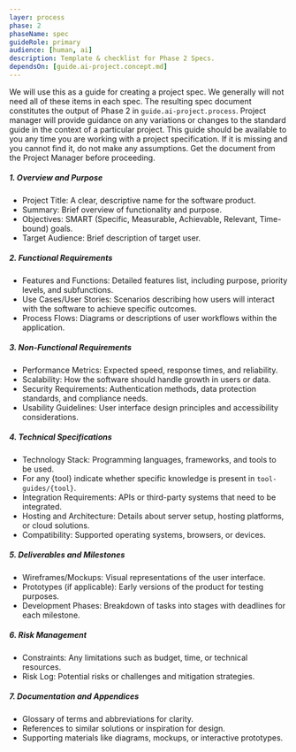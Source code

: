 ```yaml
---
layer: process
phase: 2
phaseName: spec
guideRole: primary
audience: [human, ai]
description: Template & checklist for Phase 2 Specs.
dependsOn: [guide.ai-project.concept.md]
---
```

We will use this as a guide for creating a project spec.  We generally will not need all of these items in each spec.  The resulting spec document constitutes the output of Phase 2 in `guide.ai-project.process`.  Project manager will provide guidance on any variations or changes to the standard guide in the context of a particular project.  This guide should be available to you any time you are working with a project specification.  If it is missing and you cannot find it, do not make any assumptions.  Get the document from the Project Manager before proceeding.
##### 1. Overview and Purpose
- Project Title: A clear, descriptive name for the software product.
- Summary: Brief overview of functionality and purpose.
- Objectives: SMART (Specific, Measurable, Achievable, Relevant, Time-bound) goals.
- Target Audience: Brief description of target user.
##### 2. Functional Requirements
- Features and Functions: Detailed features list, including purpose, priority levels, and subfunctions.
- Use Cases/User Stories: Scenarios describing how users will interact with the software to achieve specific outcomes.
- Process Flows: Diagrams or descriptions of user workflows within the application.
##### 3. Non-Functional Requirements
- Performance Metrics: Expected speed, response times, and reliability.
- Scalability: How the software should handle growth in users or data.
- Security Requirements: Authentication methods, data protection standards, and compliance needs.
- Usability Guidelines: User interface design principles and accessibility considerations.
##### 4. Technical Specifications
- Technology Stack: Programming languages, frameworks, and tools to be used.
- For any {tool} indicate whether specific knowledge is present in `tool-guides/{tool}`.
- Integration Requirements: APIs or third-party systems that need to be integrated.
- Hosting and Architecture: Details about server setup, hosting platforms, or cloud solutions.
- Compatibility: Supported operating systems, browsers, or devices.
##### 5. Deliverables and Milestones
- Wireframes/Mockups: Visual representations of the user interface.
- Prototypes (if applicable): Early versions of the product for testing purposes.
- Development Phases: Breakdown of tasks into stages with deadlines for each milestone.
##### 6. Risk Management
- Constraints: Any limitations such as budget, time, or technical resources.
- Risk Log: Potential risks or challenges and mitigation strategies.
##### 7. Documentation and Appendices
- Glossary of terms and abbreviations for clarity.
- References to similar solutions or inspiration for design.
- Supporting materials like diagrams, mockups, or interactive prototypes.

